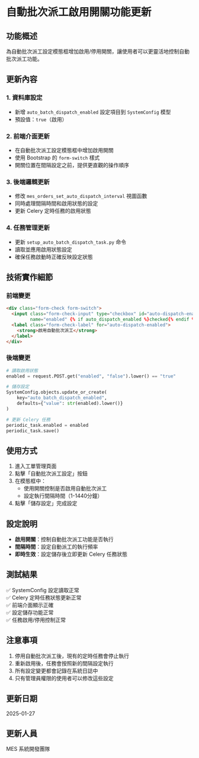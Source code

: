 # 自動批次派工啟用開關功能更新

## 功能概述
為自動批次派工設定模態框增加啟用/停用開關，讓使用者可以更靈活地控制自動批次派工功能。

## 更新內容

### 1. 資料庫設定
- 新增 `auto_batch_dispatch_enabled` 設定項目到 `SystemConfig` 模型
- 預設值：`true`（啟用）

### 2. 前端介面更新
- 在自動批次派工設定模態框中增加啟用開關
- 使用 Bootstrap 的 `form-switch` 樣式
- 開關位置在間隔設定之前，提供更直觀的操作順序

### 3. 後端邏輯更新
- 修改 `mes_orders_set_auto_dispatch_interval` 視圖函數
- 同時處理間隔時間和啟用狀態的設定
- 更新 Celery 定時任務的啟用狀態

### 4. 任務管理更新
- 更新 `setup_auto_batch_dispatch_task.py` 命令
- 讀取並應用啟用狀態設定
- 確保任務啟動時正確反映設定狀態

## 技術實作細節

### 前端變更
```html
<div class="form-check form-switch">
  <input class="form-check-input" type="checkbox" id="auto-dispatch-enabled" 
         name="enabled" {% if auto_dispatch_enabled %}checked{% endif %}>
  <label class="form-check-label" for="auto-dispatch-enabled">
    <strong>啟用自動批次派工</strong>
  </label>
</div>
```

### 後端變更
```python
# 讀取啟用狀態
enabled = request.POST.get("enabled", "false").lower() == "true"

# 儲存設定
SystemConfig.objects.update_or_create(
    key="auto_batch_dispatch_enabled",
    defaults={"value": str(enabled).lower()}
)

# 更新 Celery 任務
periodic_task.enabled = enabled
periodic_task.save()
```

## 使用方式

1. 進入工單管理頁面
2. 點擊「自動批次派工設定」按鈕
3. 在模態框中：
   - 使用開關控制是否啟用自動批次派工
   - 設定執行間隔時間（1-1440分鐘）
4. 點擊「儲存設定」完成設定

## 設定說明

- **啟用開關**：控制自動批次派工功能是否執行
- **間隔時間**：設定自動派工的執行頻率
- **即時生效**：設定儲存後立即更新 Celery 任務狀態

## 測試結果

✅ SystemConfig 設定讀取正常  
✅ Celery 定時任務狀態更新正常  
✅ 前端介面顯示正確  
✅ 設定儲存功能正常  
✅ 任務啟用/停用控制正常  

## 注意事項

1. 停用自動批次派工後，現有的定時任務會停止執行
2. 重新啟用後，任務會按照新的間隔設定執行
3. 所有設定變更都會記錄在系統日誌中
4. 只有管理員權限的使用者可以修改這些設定

## 更新日期
2025-01-27

## 更新人員
MES 系統開發團隊
